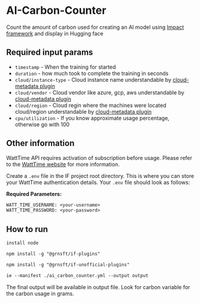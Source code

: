 # AI-Carbon-Counter
Count the amount of carbon used for creating an AI model using [Impact framework](https://if.greensoftware.foundation) and display in Hugging face

## Required input params
- `timestamp` - When the training for started
- `duration` - how much took to complete the training in seconds
- `cloud/instance-type` - Cloud instance name understandable by [cloud-metadata plugin](https://github.com/Green-Software-Foundation/if-plugins/blob/main/src/lib/cloud-metadata/README.md)
- `cloud/vendor` - Cloud vendor like azure, gcp, aws understandable by [cloud-metadata plugin](https://github.com/Green-Software-Foundation/if-plugins/blob/main/src/lib/cloud-metadata/README.md)
- `cloud/region` - Cloud regin where the machines were located cloud/region understandable by [cloud-metadata plugin](https://github.com/Green-Software-Foundation/if-plugins/blob/main/src/lib/cloud-metadata/README.md)
- `cpu/utilization` - If you know approximate usage percentage, otherwise go with 100

## Other information
WattTime API requires activation of subscription before usage. Please refer to the [WattTime website](https://watttime.org/docs-dev/data-plans/) for more information.

Create a `.env` file in the IF project root directory. This is where you can store your WattTime authentication details. Your `.env` file should look as follows:

**Required Parameters:**

```txt
WATT_TIME_USERNAME: <your-username>
WATT_TIME_PASSWORD: <your-password>
```


## How to run
```txt
install node

npm install -g "@grnsft/if-plugins"

npm install -g "@grnsft/if-unofficial-plugins"

ie --manifest ./ai_carbon_counter.yml --output output
```

The final output will be available in output file. Look for carbon variable for the carbon usage in grams.
